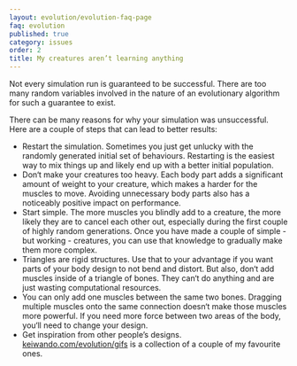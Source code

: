 ```yaml
---
layout: evolution/evolution-faq-page
faq: evolution
published: true
category: issues
order: 2
title: My creatures aren’t learning anything
---
```


Not every simulation run is guaranteed to be successful. There are too many random variables involved in the nature of an evolutionary algorithm for such a guarantee to exist. 

There can be many reasons for why your simulation was unsuccessful. Here are a couple of steps that can lead to better results:

* Restart the simulation. Sometimes you just get unlucky with the randomly generated initial set of behaviours. Restarting is the easiest way to mix things up and likely end up with a better initial population. 
* Don‘t make your creatures too heavy. Each body part adds a significant amount of weight to your creature, which makes a harder for the muscles to move. Avoiding unnecessary body parts also has a noticeably positive impact on performance. 
* Start simple. The more muscles you blindly add to a creature, the more likely they are to cancel each other out, especially during the first couple of highly random generations. Once you have made a couple of simple - but working - creatures, you can use that knowledge to gradually make them more complex. 
* Triangles are rigid structures. Use that to your advantage if you want parts of your body design to not bend and distort. But also, don‘t add muscles inside of a triangle of bones. They can‘t do anything and are just wasting computational resources. 
* You can only add one muscles between the same two bones. Dragging multiple muscles onto the same connection doesn‘t make those muscles more powerful. If you need more force between two areas of the body, you‘ll need to change your design.
* Get inspiration from other people’s designs. [keiwando.com/evolution/gifs](../../gifs) is a collection of a couple of my favourite ones.